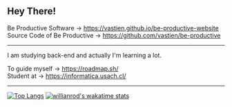 ## Hey There!

  Be Productive Software → https://vastien.github.io/be-productive-website                           
  Source Code of Be Productive → https://github.com/vastien/be-productive
   

___________________________________________________________________________________________________________________________________________________________

I am studying back-end and actually I'm learning a lot. 

To guide myself → https://roadmap.sh/                                                                                                                                                                                                                                                                                                                     
Student at → https://informatica.usach.cl/       

___________________________________________________________________________________________________________________________________________________________

[![Top Langs](https://github-readme-stats.vercel.app/api/top-langs/?username=vastien&layout=compact)](https://github.com/vastien/github-readme-stats)
[![willianrod's wakatime stats](https://github-readme-stats.vercel.app/api/wakatime?username=vastien)](https://github.com/anuraghazra/github-readme-stats)
